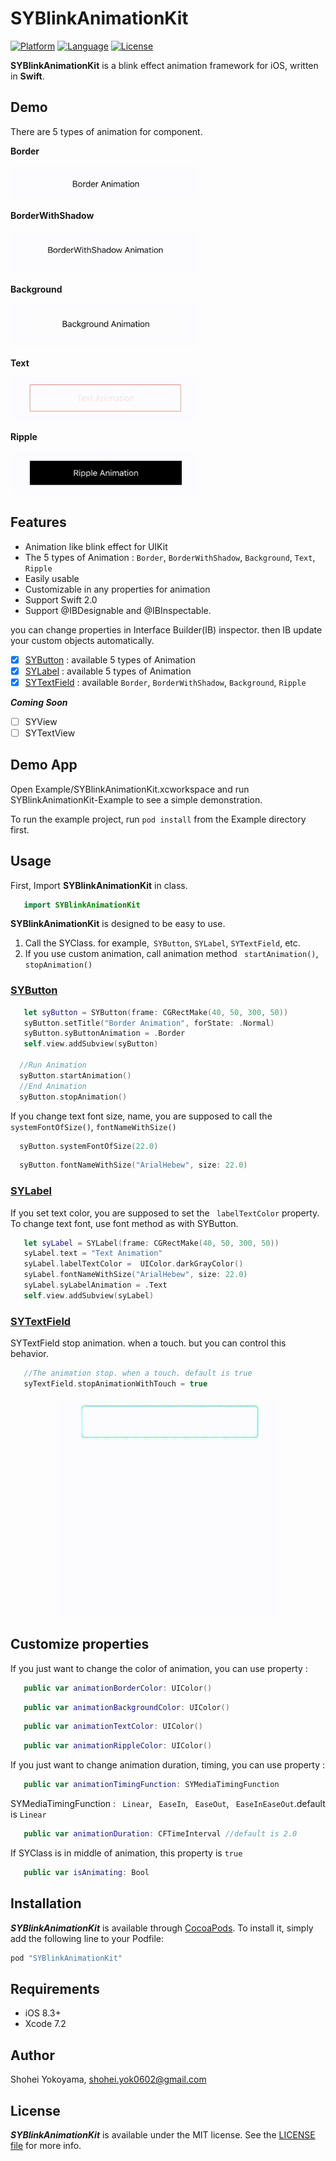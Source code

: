 # SYBlinkAnimationKit

[![Platform](http://img.shields.io/badge/platform-ios-blue.svg?style=flat
)](https://developer.apple.com/iphone/index.action)
[![Language](http://img.shields.io/badge/language-swift-brightgreen.svg?style=flat
)](https://developer.apple.com/swift)
[![License](http://img.shields.io/badge/license-MIT-lightgrey.svg?style=flat
)](http://mit-license.org)

**SYBlinkAnimationKit** is a blink effect animation framework for iOS, written in **Swift**.

## Demo

There are 5 types of animation for component.

**Border**
<p align="left">
<img src="./DemoImage/Border.gif" width="300" height="55">
</p>

**BorderWithShadow**
<p align="left">
<img src="./DemoImage/BorderWithShadow.gif" width="300" height="70">
</p>

**Background**
<p align="left">
<img src="./DemoImage/Background.gif" width="300" height="70">
</p>

**Text**
<p align="left">
<img src="./DemoImage/Text.gif" width="300" height="70">
</p>

**Ripple**
<p align="left">
<img src="./DemoImage/Ripple.gif" width="300" height="70">
</p>

## Features
- Animation like blink effect for UIKit
- The 5 types of Animation : `Border`,  `BorderWithShadow`,  `Background`, `Text`, `Ripple`
- Easily usable
- Customizable in any properties for animation
- Support Swift 2.0
- Support @IBDesignable and @IBInspectable.

you can change properties in Interface Builder(IB) inspector. then IB update your custom objects automatically.

- [x] [SYButton](https://github.com/shoheiyokoyama/SYBlinkAnimationKit/blob/master/Pod/Classes/SYButton.swift) : available 5 types of Animation
- [x] [SYLabel](https://github.com/shoheiyokoyama/SYBlinkAnimationKit/blob/master/Pod/Classes/SYLabel.swift) : available 5 types of Animation
- [x] [SYTextField](https://github.com/shoheiyokoyama/SYBlinkAnimationKit/blob/master/Pod/Classes/SYTextField.swift) : available `Border`,  `BorderWithShadow`,  `Background`, `Ripple`

***Coming Soon***
- [ ] SYView
- [ ] SYTextView

## Demo App
Open Example/SYBlinkAnimationKit.xcworkspace and run SYBlinkAnimationKit-Example to see a simple demonstration.

To run the example project, run `pod install` from the Example directory first.

## Usage
First, Import **SYBlinkAnimationKit** in class.
```swift
   import SYBlinkAnimationKit
```

**SYBlinkAnimationKit** is designed to be easy to use.

1. Call the SYClass. for example,` SYButton`, `SYLabel`, `SYTextField`, etc.
2. If you use custom animation, call animation method ` startAnimation()`, ` stopAnimation()`

### [SYButton](https://github.com/shoheiyokoyama/SYBlinkAnimationKit/blob/master/Pod/Classes/SYButton.swift)
```swift
   let syButton = SYButton(frame: CGRectMake(40, 50, 300, 50))
   syButton.setTitle("Border Animation", forState: .Normal)
   syButton.syButtonAnimation = .Border
   self.view.addSubview(syButton)

  //Run Animation
  syButton.startAnimation()
  //End Animation
  syButton.stopAnimation() 
```

If you change text font size, name, you are supposed to call the `systemFontOfSize()`, `fontNameWithSize()`
```swift
  syButton.systemFontOfSize(22.0)
```
```swift
  syButton.fontNameWithSize("ArialHebew", size: 22.0)
```

### [SYLabel](https://github.com/shoheiyokoyama/SYBlinkAnimationKit/blob/master/Pod/Classes/SYLabel.swift)
If you set text color, you are supposed to set the ` labelTextColor` property.
To change text font, use font method as with SYButton.
```swift
   let syLabel = SYLabel(frame: CGRectMake(40, 50, 300, 50))
   syLabel.text = "Text Animation"
   syLabel.labelTextColor =  UIColor.darkGrayColor()
   syLabel.fontNameWithSize("ArialHebew", size: 22.0)
   syLabel.syLabelAnimation = .Text
   self.view.addSubview(syLabel)
```

### [SYTextField](https://github.com/shoheiyokoyama/SYBlinkAnimationKit/blob/master/Pod/Classes/SYTextField.swift)
SYTextField stop animation. when a touch.
but you can control this behavior.
```swift
   //The animation stop. when a touch. default is true
   syTextField.stopAnimationWithTouch = true
```

<p align="center">
<img src="./DemoImage/SYTextFieldSample.gif" width="350" height="350">
</p>

## Customize properties

If you just want to change the color of animation, you can use property :
```swift
   public var animationBorderColor: UIColor()
```
```swift
   public var animationBackgroundColor: UIColor()
```
```swift
   public var animationTextColor: UIColor()
```
```swift
   public var animationRippleColor: UIColor()
```

If you just want to change animation duration, timing,  you can use property :
```swift
   public var animationTimingFunction: SYMediaTimingFunction
```
SYMediaTimingFunction : ` Linear`, ` EaseIn`, ` EaseOut`, ` EaseInEaseOut`.default is `Linear`
```swift
   public var animationDuration: CFTimeInterval //default is 2.0
```

If SYClass is in middle of animation, this property is `true`
```swift
   public var isAnimating: Bool
```

## Installation

***SYBlinkAnimationKit*** is available through [CocoaPods](http://cocoapods.org). To install
it, simply add the following line to your Podfile:

```ruby
pod "SYBlinkAnimationKit"
```

## Requirements
- iOS 8.3+
- Xcode 7.2

## Author

Shohei Yokoyama, shohei.yok0602@gmail.com

## License

***SYBlinkAnimationKit*** is available under the MIT license. See the [LICENSE file](https://github.com/shoheiyokoyama/SYBlinkAnimationKit/blob/master/LICENSE) for more info.

